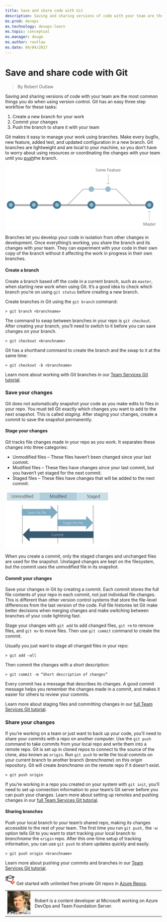 ```yaml
---
title: Save and share code with Git
description: Saving and sharing versions of code with your team are the most common things you do when using version control.
ms.prod: devops
ms.technology: devops-learn
ms.topic: conceptual
ms.manager: douge
ms.author: routlaw
ms.date: 04/04/2017
---
```


# Save and share code with Git

> By Robert Outlaw

Saving and sharing versions of code with your team are the most common
things you do when using version control. Git has an easy three step
workflow for these tasks:

1. Create a new branch for your work
2. Commit your changes
3. Push the branch to share it with your team

Git makes it easy to manage your work using branches. Make every bugfix,
new feature, added test, and updated configuration in a new branch. Git
branches are lightweight and are local to your machine, so you don’t
have to worry about using resources or coordinating the changes with
your team until you
[push](/azure/devops/git/tutorial/pushing)the
branch.

![branching_line](../_img/branching_line.png)

Branches let you develop your code in isolation from other changes in
development. Once everything’s working, you share the branch and its
changes with your team. They can experiment with your code in their own
copy of the branch without it affecting the work in progress in their
own branches.

#### Create a branch

Create a branch based off the code in a current branch, such as
`master`, when starting new work when using Git. It’s a good idea to
check which branch you’re on using `git status` before creating a new
branch.

Create branches in Git using the `git branch` command:

```
> git branch <branchname>
```

The command to swap between branches in your repo is `git checkout`.
After creating your branch, you’ll need to switch to it before you can
save changes on your branch.

```
> git checkout <branchname>
```

Git has a shorthand command to create the branch and the swap to it at
the same time:

```
> git checkout -b <branchname>
```

Learn more about working with Git branches in our [Team Services Git tutorial](/azure/devops/git/tutorial/branches).

### Save your changes

Git does not automatically snapshot your code as you make edits to files
in your repo. You must tell Git exactly which changes you want to add to
the next snapshot. This is called _staging_. After staging your changes,
create a commit to save the snapshot permanently.

#### Stage your changes

Git tracks file changes made in your repo as you work. It separates
these changes into three categories:

- Unmodified files – These files haven’t been changed since your last commit.
- Modified files – These files have changes since your last commit, but you haven’t yet staged for the next commit.
- Staged files – These files have changes that will be added to the next commit.

![file_status_lifecycle-2](../_img/file_status_lifecycle.2.png)

When you create a commit, only the staged changes and unchanged files
are used for the snapshot. Unstaged changes are kept on the filesystem,
but the commit uses the unmodified file in its snapshot.

#### Commit your changes

Save your changes in Git by creating a commit. Each commit stores the
full file contents of your repo in each commit, not just individual file
changes. This is different than other version control systems that store
the file-level differences from the last version of the code. Full file
histories let Git make better decisions when merging changes and make
switching between branches of your code lightning fast.

Stage your changes with `git add` to add changed files, `git rm` to
remove files, and `git mv` to move files. Then use `git commit` command
to create the commit.

Usually you just want to stage all changed files in your repo:

```
> git add –all
```

Then commit the changes with a short description:

```
> git commit -m “Short description of changes”
```

Every commit has a message that describes its changes. A good commit
message helps you remember the changes made in a commit, and makes it
easier for others to review your commits.

Learn more about staging files and committing changes in our [full Team Services Git tutorial](/azure/devops/git/tutorial/commits).

### Share your changes

If you’re working on a team or just want to back up your code, you’ll
need to share your commits with a repo on another computer. Use the `git push` command to take commits from your local repo and write them into a
remote repo. Git is set up in cloned repos to connect to the source of
the clone, also known as `origin`. Run `git push` to write the local
commits on your current branch to another branch (_branchname_) on this
_origin_ repository. Git will create _branchname_ on the remote repo if
it doesn’t exist.

```
> git push origin
```

If you’re working in a repo you created on your system with `git init`,
you’ll need to set up connection information to your team’s Git server
before you can push your changes. Learn more about setting up remotes
and pushing changes in our [full Team Services Git tutorial](/azure/devops/git/tutorial/pushing).

#### Sharing branches

Push your local branch to your team’s shared repo, making its changes
accessible to the rest of your team. The first time you run `git push,`
the _-u_ option tells Git to you want to start tracking your local
branch to _branchname_ the `origin` repo. After this one-time setup of
tracking information, you can use `git push` to share updates quickly
and easily.

```
> git push origin <branchname>
```

Learn more about pushing your commits and branches in our [Team Services Git tutorial](/azure/devops/git/tutorial/pushing).

![Learn Git](../_img/LearnGIT_32x.png) Get started with unlimited free private Git repos in [Azure Repos](https://azure.microsoft.com/en-us/services/devops/repos/).

|                                                                       |                                                                                                |
| --------------------------------------------------------------------- | ---------------------------------------------------------------------------------------------- |
| ![Robert Outlaw](../_img/Robert-Outlaw_avatar_1479411198-130x130.jpg) | Robert is a content developer at Microsoft working on Azure DevOps and Team Foundation Server. |
